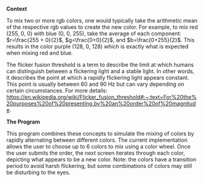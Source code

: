 **Context**

To mix two or more rgb colors, one would typically take the arithmetic mean of the respective rgb values to create the new color. For example, to mix red (255, 0, 0) with blue (0, 0, 255), take the average of each component: $r=\frac{255 + 0}{2}$, $g=\frac{0+0}{2}$, and $b=\frac{0+255}{2}$. This results in the color purple (128, 0, 128) which is exactly what is expected when mixing red and blue.

The flicker fusion threshold is a term to describe the limit at which humans can distinguish between a flickering light and a stable light. In other words, it describes the point at which a rapidly flickering light appears constant. This point is usually between 60 and 90 Hz but can vary depending on certain circumstances.
For more details: https://en.wikipedia.org/wiki/Flicker_fusion_threshold#:~:text=For%20the%20purposes%20of%20presenting,by%20an%20order%20of%20magnitude.

**The Program**

This program combines these concepts to simulate the mixing of colors by rapidly alternating between different colors. The current implementation allows the user to choose up to 6 colors to mix using a color wheel. Once the user submits the order, the next screen iterates through each color, depicting what appears to be a new color. Note: the colors have a transition period to avoid harsh flickering, but some combinations of colors may still be disturbing to the eyes.